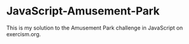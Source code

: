 # JavaScript-Amusement-Park
This is my solution to the Amusement Park challenge in JavaScript on exercism.org.
